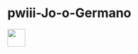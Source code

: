 # pwiii-Jo-o-Germano

<img loading="lazy" src="https://www.ospaparazzi.com/imagem/202404/021543074.jpg" width="40" height="40"/>
